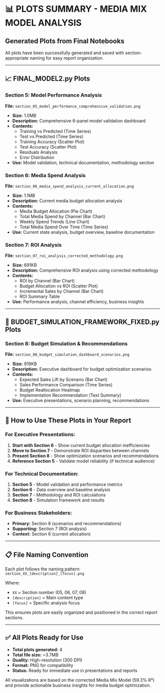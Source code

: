 # 📊 PLOTS SUMMARY - MEDIA MIX MODEL ANALYSIS

## Generated Plots from Final Notebooks

All plots have been successfully generated and saved with section-appropriate naming for easy report organization.

---

## 📈 FINAL_MODEL2.py Plots

### Section 5: Model Performance Analysis
**File:** `section_05_model_performance_comprehensive_validation.png`
- **Size:** 1.0MB
- **Description:** Comprehensive 6-panel model validation dashboard
- **Contents:**
  - Training vs Predicted (Time Series)
  - Test vs Predicted (Time Series)
  - Training Accuracy (Scatter Plot)
  - Test Accuracy (Scatter Plot)
  - Residuals Analysis
  - Error Distribution
- **Use:** Model validation, technical documentation, methodology section

### Section 6: Media Spend Analysis
**File:** `section_06_media_spend_analysis_current_allocation.png`
- **Size:** 1.1MB
- **Description:** Current media budget allocation analysis
- **Contents:**
  - Media Budget Allocation (Pie Chart)
  - Total Media Spend by Channel (Bar Chart)
  - Weekly Spend Trends (Line Chart)
  - Total Media Spend Over Time (Time Series)
- **Use:** Current state analysis, budget overview, baseline documentation

### Section 7: ROI Analysis
**File:** `section_07_roi_analysis_corrected_methodology.png`
- **Size:** 691KB
- **Description:** Comprehensive ROI analysis using corrected methodology
- **Contents:**
  - ROI by Channel (Bar Chart)
  - Budget Allocation vs ROI (Scatter Plot)
  - Incremental Sales by Channel (Bar Chart)
  - ROI Summary Table
- **Use:** Performance analysis, channel efficiency, business insights

---

## 🎯 BUDGET_SIMULATION_FRAMEWORK_FIXED.py Plots

### Section 8: Budget Simulation & Recommendations
**File:** `section_08_budget_simulation_dashboard_scenarios.png`
- **Size:** 919KB
- **Description:** Executive dashboard for budget optimization scenarios
- **Contents:**
  - Expected Sales Lift by Scenario (Bar Chart)
  - Sales Performance Comparison (Time Series)
  - Budget Reallocation Heatmap
  - Implementation Recommendation (Text Summary)
- **Use:** Executive presentations, scenario planning, recommendations

---

## 🎯 How to Use These Plots in Your Report

### For Executive Presentations:
1. **Start with Section 6** - Show current budget allocation inefficiencies
2. **Move to Section 7** - Demonstrate ROI disparities between channels
3. **Present Section 8** - Show optimization scenarios and recommendations
4. **Reference Section 5** - Validate model reliability (if technical audience)

### For Technical Documentation:
1. **Section 5** - Model validation and performance metrics
2. **Section 6** - Data overview and baseline analysis
3. **Section 7** - Methodology and ROI calculations
4. **Section 8** - Simulation framework and results

### For Business Stakeholders:
- **Primary:** Section 8 (scenarios and recommendations)
- **Supporting:** Section 7 (ROI analysis)
- **Context:** Section 6 (current allocation)

---

## 📋 File Naming Convention

Each plot follows the naming pattern:
`section_XX_[description]_[focus].png`

Where:
- `XX` = Section number (05, 06, 07, 08)
- `[description]` = Main content type
- `[focus]` = Specific analysis focus

This ensures plots are easily organized and positioned in the correct report sections.

---

## ✅ All Plots Ready for Use

- **Total plots generated:** 4
- **Total file size:** ~3.7MB
- **Quality:** High-resolution (300 DPI)
- **Format:** PNG for compatibility
- **Status:** Ready for immediate use in presentations and reports

All visualizations are based on the corrected Media Mix Model (59.3% R²) and provide actionable business insights for media budget optimization. 